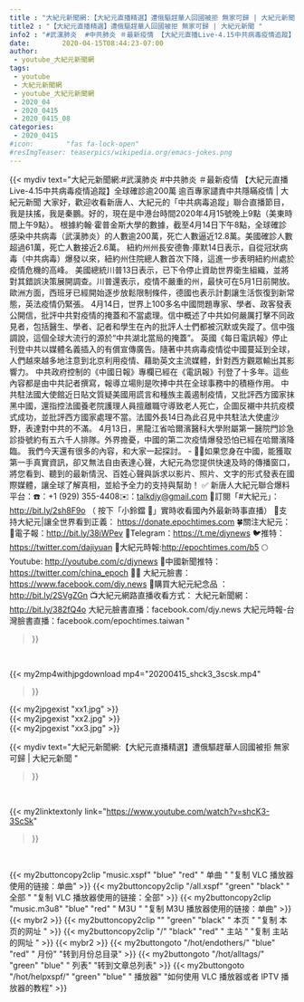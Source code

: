 ```yaml
---
title : "大紀元新聞網:【大紀元直播精選】遭俄驅趕華人回國被拒 無家可歸 | 大紀元新聞 "
title2 : "【大紀元直播精選】遭俄驅趕華人回國被拒 無家可歸 | 大紀元新聞 "
info2 : "#武漢肺炎  #中共肺炎 ＃最新疫情 【大紀元直播Live-4.15中共病毒疫情追蹤】全球確診逾200萬 逾百專家譴責中共隱瞞疫情 | 大紀元新聞  大家好，歡迎收看新唐人、大紀元的「中共病毒追蹤」聯合直播節目，我是扶搖，我是秦鵬。好的，現在是中港台時間2020年4月15號晚上9點（美東時間上午9點）。  根據約翰‧霍普金斯大學的數據，截至4月14日下午8點，全球確診感染中共病毒（武漢肺炎）的人數逾200萬，死亡人數逼近12.8萬。美國確診人數超過61萬，死亡人數接近2.6萬。  紐約州州長安德魯‧庫默14日表示，自從冠狀病毒（中共病毒）爆發以來，紐約州住院總人數首次下降，這進一步表明紐約州處於疫情危機的高峰。  美國總統川普13日表示，已下令停止資助世界衛生組織，並將對其錯誤決策展開調查。川普還表示，疫情不嚴重的州，最快可在5月1日前開放。  歐洲方面，西班牙已經開始逐步放鬆限制條件，德國也表示計劃讓生活恢復到新常態，英法疫情仍緊張。  4月14日，世界上100多名中國問題專家、學者、政客發表公開信，批評中共對疫情的掩蓋和不當處理。信中概述了中共如何嚴厲打擊不同政見者，包括醫生、學者、記者和學生在內的批評人士們都被沉默或失蹤了。信中強調說，這個全球大流行的源於“中共湖北當局的掩蓋”。  英國《每日電訊報》停止刊登中共以媒體名義插入的有償宣傳廣告。隨著中共病毒疫情從中國蔓延到全球，人們越來越多地注意到北京利用疫情、藉助英文主流媒體，針對西方觀眾輸出其影響力。  中共政府控制的《中國日報》專欄已經在《電訊報》刊登了十多年。這些內容都是由中共記者撰寫，報導立場則是吹捧中共在全球事務中的積極作用。  中共駐法國大使館近日貼文質疑美國用謊言和種族主義遏制疫情，又批評西方國家抹黑中國，還指控法國養老院護理人員擅離職守導致老人死亡，企圖反襯中共抗疫模式成功，並批評西方國家處理不當。法國外長14日為此召見中共駐法大使盧沙野，表達對中共的不滿。  4月13日，黑龍江省哈爾濱醫科大學附屬第一醫院門診急診掛號約有五六千人排隊。外界擔憂，中國的第二次疫情爆發恐怕已經在哈爾濱降臨。  我們今天還有很多的內容，和大家一起探討。 - ✍🏻如果您身在中國，能獲取第一手真實資訊，卻又無法自由表達心聲，大紀元為您提供快速及時的傳播窗口，將您看到、聽到的最新情況、百姓心聲與訴求以影片、照片、文字的形式發表在國際媒體，讓全球了解真相，並給予全力的支持與幫助！  ✅  新唐人大紀元聯合爆料平台：☎️：+1 (929) 355-4408✉️：talkdjy@gmail.com  🌸訂閱「#大紀元」：http://bit.ly/2sh8F9o （ 按下「小鈴鐺 🔔」實時收看國內外最新時事直播）  💐支持大紀元|讓全世界看到正義： https://donate.epochtimes.com  🍀關注大紀元： 💌電子報：http://bit.ly/38iWPev 📱Telegram：https://t.me/djynews 🐦推特：https://twitter.com/dajiyuan 📰大紀元時報:http://epochtimes.com/b5 🌕Youtube: http://youtube.com/c/djynews 🐤中國新聞推特：https://twitter.com/china_epoch ✍🏻  大紀元臉書：https://www.facebook.com/djy.news  🎁購買大紀元紀念品 ：http://bit.ly/2SVgZGn  📺大紀元網路直播收看方式： 大紀元新聞網：http://bit.ly/382fQ4o 大紀元臉書直播：facebook.com/djy.news 大紀元時報-台灣臉書直播：facebook.com/epochtimes.taiwan "
date:        2020-04-15T08:44:23-07:00
author:
 - youtube_大紀元新聞網
tags:
 - youtube
 - 大紀元新聞網
 - youtube_大紀元新聞網
 - 2020_04
 - 2020_0415
 - 2020_0415_08
categories:
 - 2020_0415
#icon:        "fas fa-lock-open"
#resImgTeaser: teaserpics/wikipedia.org/emacs-jokes.png
---
```


{{< mydiv text="大紀元新聞網:#武漢肺炎  #中共肺炎 ＃最新疫情 【大紀元直播Live-4.15中共病毒疫情追蹤】全球確診逾200萬 逾百專家譴責中共隱瞞疫情 | 大紀元新聞  大家好，歡迎收看新唐人、大紀元的「中共病毒追蹤」聯合直播節目，我是扶搖，我是秦鵬。好的，現在是中港台時間2020年4月15號晚上9點（美東時間上午9點）。  根據約翰‧霍普金斯大學的數據，截至4月14日下午8點，全球確診感染中共病毒（武漢肺炎）的人數逾200萬，死亡人數逼近12.8萬。美國確診人數超過61萬，死亡人數接近2.6萬。  紐約州州長安德魯‧庫默14日表示，自從冠狀病毒（中共病毒）爆發以來，紐約州住院總人數首次下降，這進一步表明紐約州處於疫情危機的高峰。  美國總統川普13日表示，已下令停止資助世界衛生組織，並將對其錯誤決策展開調查。川普還表示，疫情不嚴重的州，最快可在5月1日前開放。  歐洲方面，西班牙已經開始逐步放鬆限制條件，德國也表示計劃讓生活恢復到新常態，英法疫情仍緊張。  4月14日，世界上100多名中國問題專家、學者、政客發表公開信，批評中共對疫情的掩蓋和不當處理。信中概述了中共如何嚴厲打擊不同政見者，包括醫生、學者、記者和學生在內的批評人士們都被沉默或失蹤了。信中強調說，這個全球大流行的源於“中共湖北當局的掩蓋”。  英國《每日電訊報》停止刊登中共以媒體名義插入的有償宣傳廣告。隨著中共病毒疫情從中國蔓延到全球，人們越來越多地注意到北京利用疫情、藉助英文主流媒體，針對西方觀眾輸出其影響力。  中共政府控制的《中國日報》專欄已經在《電訊報》刊登了十多年。這些內容都是由中共記者撰寫，報導立場則是吹捧中共在全球事務中的積極作用。  中共駐法國大使館近日貼文質疑美國用謊言和種族主義遏制疫情，又批評西方國家抹黑中國，還指控法國養老院護理人員擅離職守導致老人死亡，企圖反襯中共抗疫模式成功，並批評西方國家處理不當。法國外長14日為此召見中共駐法大使盧沙野，表達對中共的不滿。  4月13日，黑龍江省哈爾濱醫科大學附屬第一醫院門診急診掛號約有五六千人排隊。外界擔憂，中國的第二次疫情爆發恐怕已經在哈爾濱降臨。  我們今天還有很多的內容，和大家一起探討。 - ✍🏻如果您身在中國，能獲取第一手真實資訊，卻又無法自由表達心聲，大紀元為您提供快速及時的傳播窗口，將您看到、聽到的最新情況、百姓心聲與訴求以影片、照片、文字的形式發表在國際媒體，讓全球了解真相，並給予全力的支持與幫助！  ✅  新唐人大紀元聯合爆料平台：☎️：+1 (929) 355-4408✉️：talkdjy@gmail.com  🌸訂閱「#大紀元」：http://bit.ly/2sh8F9o （ 按下「小鈴鐺 🔔」實時收看國內外最新時事直播）  💐支持大紀元|讓全世界看到正義： https://donate.epochtimes.com  🍀關注大紀元： 💌電子報：http://bit.ly/38iWPev 📱Telegram：https://t.me/djynews 🐦推特：https://twitter.com/dajiyuan 📰大紀元時報:http://epochtimes.com/b5 🌕Youtube: http://youtube.com/c/djynews 🐤中國新聞推特：https://twitter.com/china_epoch ✍🏻  大紀元臉書：https://www.facebook.com/djy.news  🎁購買大紀元紀念品 ：http://bit.ly/2SVgZGn  📺大紀元網路直播收看方式： 大紀元新聞網：http://bit.ly/382fQ4o 大紀元臉書直播：facebook.com/djy.news 大紀元時報-台灣臉書直播：facebook.com/epochtimes.taiwan "
>}}
<br>


{{< my2mp4withjpgdownload mp4="20200415_shck3_3scsk.mp4"
>}}

{{< my2jpgexist "xx1.jpg" >}}<br>
{{< my2jpgexist "xx2.jpg" >}}<br>
{{< my2jpgexist "xx3.jpg" >}}<br>



{{< mydiv text="大紀元新聞網:【大紀元直播精選】遭俄驅趕華人回國被拒 無家可歸 | 大紀元新聞 "
>}}
<br>

{{< my2linktextonly link="https://www.youtube.com/watch?v=shcK3-3ScSk"
>}}


<br>

{{< my2buttoncopy2clip "music.xspf"        "blue"   "red"    " 单曲 "  "复制 VLC 播放器使用的链接：单曲" >}} {{< my2buttoncopy2clip "/all.xspf"         "green"  "black"  " 全部 "  "复制 VLC 播放器使用的链接：全部" >}} {{< my2buttoncopy2clip "music.m3u8"        "blue"   "red"    " M3U  "    "复制 M3U 播放器使用的链接：单曲" >}} {{< mybr2 >}} {{< my2buttoncopy2clip ""                  "green"  "black"  " 本页 "    "复制 本页的网址 " >}} {{< my2buttoncopy2clip "/"                 "black"  "red"    " 主站 "    "复制 主站的网址 " >}} {{< mybr2 >}} {{< my2buttongoto      "/hot/endothers/"   "blue"   "red"    " 月份"   "转到月份总目录" >}} {{< my2buttongoto      "/hot/alltags/"     "green"  "blue"   " 列表"   "转到文章总列表" >}} {{< my2buttongoto      "/hot/helpxspf/"    "green"  "blue"   " 播放器" "如何使用 VLC 播放器或者 IPTV 播放器的教程" >}} 
